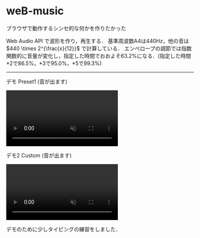 # weB-music
ブラウザで動作するシンセ的な何かを作りたかった

Web Audio API で波形を作り，再生する．
基準周波数A4は440Hz，他の音は $440 \times 2^{\frac{x}{12}}$ で計算している．
エンベロープの調節では指数関数的に音量が変化し，指定した時間でおおよそ63.2%になる．(指定した時間*2で86.5%，*3で95.0%，*5で99.3%)  

-----

デモ Preset1 (音が出ます)

<div><video controls src="https://github.com/Fukuda-B/weB-music/assets/60131202/edeb82af-1fd5-4638-8855-77ffe3358250" muted="false"></video></div>

デモ2 Custom (音が出ます)

<div><video controls src="https://github.com/Fukuda-B/weB-music/assets/60131202/e83ef22d-b8fc-4de6-b009-b8d5c4c2518b" muted="false"></video></div>

デモのために少しタイピングの練習をしました．
